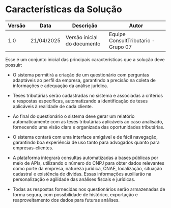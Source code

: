 # Características da Solução

| Versão | Data       | Descrição                         | Autor                               |
|------- |----------- | --------------------------------- | ----------------------------------- |
| 1.0    | 21/04/2025 | Versão inicial do documento       | Equipe ConsultTributario - Grupo 07 |

Esse é um conjunto inicial das principais características que a solução deve possuir:

* O sistema permitirá a criação de um questionário com perguntas adaptáveis ao perfil da empresa, garantindo a precisão na coleta de informações e adequação da análise jurídica.

* Teses tributárias serão cadastradas no sistema e associadas a critérios e respostas específicas, automatizando a identificação de teses aplicáveis à realidade de cada cliente.

* Ao final do questionário o sistema deve gerar um relatório automaticamente com as teses tributárias aplicáveis ao caso analisado, fornecendo uma visão clara e organizada das oportunidades tributárias.

* O sistema contará com uma interface amigável e de fácil navegação, garantindo boa experiência de uso tanto para advogados quanto para empresas-clientes.

* A plataforma integrará consultas automatizadas a bases públicas por meio de APIs, utilizando o número do CNPJ para obter dados relevantes como porte da empresa, natureza jurídica, CNAE, localização, situação cadastral e existência de dívidas. Essas informações auxiliarão na personalização e agilidade das análises fiscais e jurídicas.

* Todas as respostas fornecidas nos questionários serão armazenadas de forma segura, com possibilidade de histórico, exportação e reaproveitamento dos dados para futuras análises.
